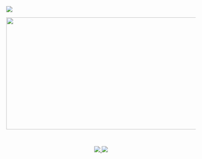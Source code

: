 <img src="https://capsule-render.vercel.app/api?type=waving&color=auto&height=300&section=header&text=YEAJI's%20GITHUB&fontSize=60&fontAlignY=40" />

<p align="center">
  <a href="https://www.gitanimals.org/en_US?utm_medium=image&utm_source=YeaJi5&utm_content=farm">
    <img
      src="https://render.gitanimals.org/farms/YeaJi5"
      width="600"
      height="300"
    />
  </a>
</p>

<br/>

<p align="center">
  <a href="https://solved.ac/dalpiecel7">
    <img src="http://mazassumnida.wtf/api/generate_badge?boj=dalpiecel7" />
  </a>
  <img src="http://mazandi.herokuapp.com/api?handle=dalpiecel7&theme=warm" />
</p>


</div>

